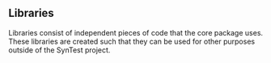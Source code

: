 ## Libraries

Libraries consist of independent pieces of code that the core package uses. These libraries are created such that they can be used for other purposes outside of the SynTest project.
